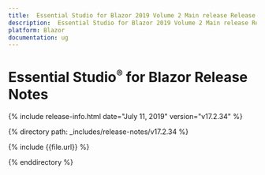 ```yaml
---
title:  Essential Studio for Blazor 2019 Volume 2 Main release Release Notes  
description:  Essential Studio for Blazor 2019 Volume 2 Main release Release Notes  
platform: Blazor
documentation: ug
---
```


# Essential Studio<sup style="font-size:70%">&reg;</sup> for Blazor  Release Notes  

{% include release-info.html date="July 11, 2019"  version="v17.2.34" %} 

{% directory path: _includes/release-notes/v17.2.34 %}

{% include {{file.url}} %}

{% enddirectory %}


